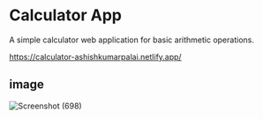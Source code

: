 # Calculator App

A simple calculator web application for basic arithmetic operations.

https://calculator-ashishkumarpalai.netlify.app/

## image

![Screenshot (698)](https://github.com/ashishkumarpalai/CODING-SAMURAI-INTERNSHIP-TASK/assets/112760336/96c5853b-1973-44d9-976c-50ca3a50305f)
